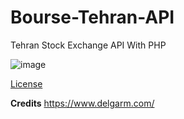 # Bourse-Tehran-API
Tehran Stock Exchange API With PHP

![image](https://user-images.githubusercontent.com/22046771/115940915-7e031100-a4b8-11eb-9d26-ee1b5541adb2.png)

[License](https://www.aradpardaz.com/)

**Credits**
https://www.delgarm.com/
